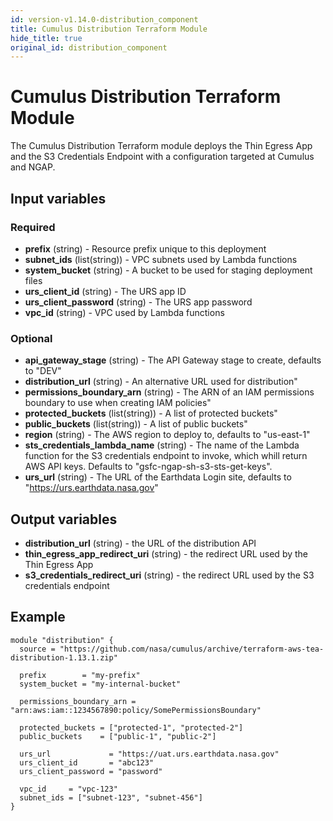 ```yaml
---
id: version-v1.14.0-distribution_component
title: Cumulus Distribution Terraform Module
hide_title: true
original_id: distribution_component
---
```


# Cumulus Distribution Terraform Module

The Cumulus Distribution Terraform module deploys the Thin Egress App and the S3
Credentials Endpoint with a configuration targeted at Cumulus and NGAP.

## Input variables

### Required

* **prefix** (string) - Resource prefix unique to this deployment
* **subnet_ids** (list(string)) - VPC subnets used by Lambda functions
* **system_bucket** (string) - A bucket to be used for staging deployment files
* **urs_client_id** (string) - The URS app ID
* **urs_client_password** (string) - The URS app password
* **vpc_id** (string) - VPC used by Lambda functions

### Optional

* **api_gateway_stage** (string) - The API Gateway stage to create, defaults to
  "DEV"
* **distribution_url** (string) - An alternative URL used for distribution"
* **permissions_boundary_arn** (string) - The ARN of an IAM permissions boundary
  to use when creating IAM policies"
* **protected_buckets** (list(string)) - A list of protected buckets"
* **public_buckets** (list(string)) - A list of public buckets"
* **region** (string) - The AWS region to deploy to, defaults to "us-east-1"
* **sts_credentials_lambda_name** (string) - The name of the Lambda function for
  the S3 credentials endpoint to invoke, which whill return AWS API keys.
  Defaults to "gsfc-ngap-sh-s3-sts-get-keys".
* **urs_url** (string) - The URL of the Earthdata Login site, defaults to
  "https://urs.earthdata.nasa.gov"

## Output variables

* **distribution_url** (string) - the URL of the distribution API
* **thin_egress_app_redirect_uri** (string) - the redirect URL used by the Thin
  Egress App
* **s3_credentials_redirect_uri** (string) - the redirect URL used by the S3
  credentials endpoint

## Example

```hcl
module "distribution" {
  source = "https://github.com/nasa/cumulus/archive/terraform-aws-tea-distribution-1.13.1.zip"

  prefix        = "my-prefix"
  system_bucket = "my-internal-bucket"

  permissions_boundary_arn = "arn:aws:iam::1234567890:policy/SomePermissionsBoundary"

  protected_buckets = ["protected-1", "protected-2"]
  public_buckets    = ["public-1", "public-2"]

  urs_url             = "https://uat.urs.earthdata.nasa.gov"
  urs_client_id       = "abc123"
  urs_client_password = "password"

  vpc_id     = "vpc-123"
  subnet_ids = ["subnet-123", "subnet-456"]
}
```
